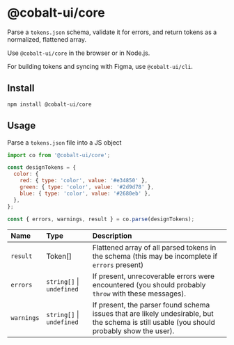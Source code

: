 # @cobalt-ui/core

Parse a `tokens.json` schema, validate it for errors, and return tokens as a
normalized, flattened array.

Use `@cobalt-ui/core` in the browser or in Node.js.

For building tokens and syncing with Figma, use `@cobalt-ui/cli`.

## Install

```
npm install @cobalt-ui/core
```

## Usage

Parse a `tokens.json` file into a JS object

```js
import co from '@cobalt-ui/core';

const designTokens = {
  color: {
    red: { type: 'color', value: '#e34850' },
    green: { type: 'color', value: '#2d9d78' },
    blue: { type: 'color', value: '#2680eb' },
  },
};

const { errors, warnings, result } = co.parse(designTokens);
```

| Name       | Type                      | Description                                                                                                                                 |
| :--------- | :------------------------ | :------------------------------------------------------------------------------------------------------------------------------------------ |
| `result`   | Token[]                   | Flattened array of all parsed tokens in the schema (this may be incomplete if `errors` present)                                             |
| `errors`   | `string[]` \| `undefined` | If present, unrecoverable errors were encountered (you should probably `throw` with these messages).                                        |
| `warnings` | `string[]` \| `undefined` | If present, the parser found schema issues that are likely undesirable, but the schema is still usable (you should probably show the user). |
